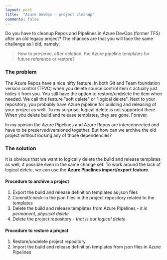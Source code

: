 ```yaml
---
layout: post
title:  "Azure DevOps - project cleanup"
comments: false
---
```


Do you have to cleanup Repos and Pipelines in Azure DevOps (former TFS) after an old legacy project? The chances are that you will face the same challenge as I did, namely:

> How to preserve, after deletion, the Azure pipeline templates for future reference or restore?

### The problem

The Azure Repos have a nice nifty feature. In both Git and Team foundation version control (TFVC) when you delete source control item it actually just hides it from you. You still have the option to restore/undelete the item when needed. We call this feature "soft delete" or "logical delete". Next to your repository, you probably have Azure pipeline for building and releasing of your project as well. To my surprise, logical delete is not supported there. When you delete build and release templates, they are gone. Forever.

In my opinion the Azure Pipelines and Azure Repos are interconnected and have to be preserved/versioned together. But how can we archive the old project without loosing any of those dependencies? 

### The solution

It is obvious that we want to logically delete the build and release templates as well, if possible even in the same change set. To work around the lack of logical delete, we can use the **Azure Pipelines import/export feature**.


#### Procedure to archive a project
1.	Export the build and release definition templates as json files
2.	Commit/check-in the json files in the project repository related to the templates
3.	Delete the build and release templates from Azure Pipelines - *it is permanent, physical delete*
4.	Delete the project repository - *that is our logical delete*

#### Procedure to restore a project
1.	Restore/undelete project repository
2.	Import the build and release definition templates from json files in Azure Pipelines